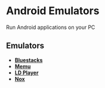 # Android Emulators

Run Android applications on your PC

## Emulators

- [**Bluestacks**](https://www.bluestacks.com)
- [**Memu**](https://www.memuplay.com)
- [**LD Player**](https://www.ldplayer.net)
- [**Nox**](https://www.bignox.com)
